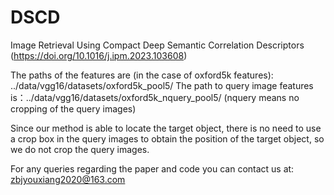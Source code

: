 # DSCD
Image Retrieval Using Compact Deep Semantic Correlation  Descriptors (https://doi.org/10.1016/j.ipm.2023.103608)

The paths of the features are (in the case of oxford5k features): ../data/vgg16/datasets/oxford5k_pool5/
The path to query image features is：../data/vgg16/datasets/oxford5k_nquery_pool5/
(nquery means no cropping of the query images)

Since our method is able to locate the target object, there is no need to use a crop box in the query images to obtain the position of the target object, so we do not crop the query images.

For any queries regarding the paper and code you can contact us at: zbjyouxiang2020@163.com

